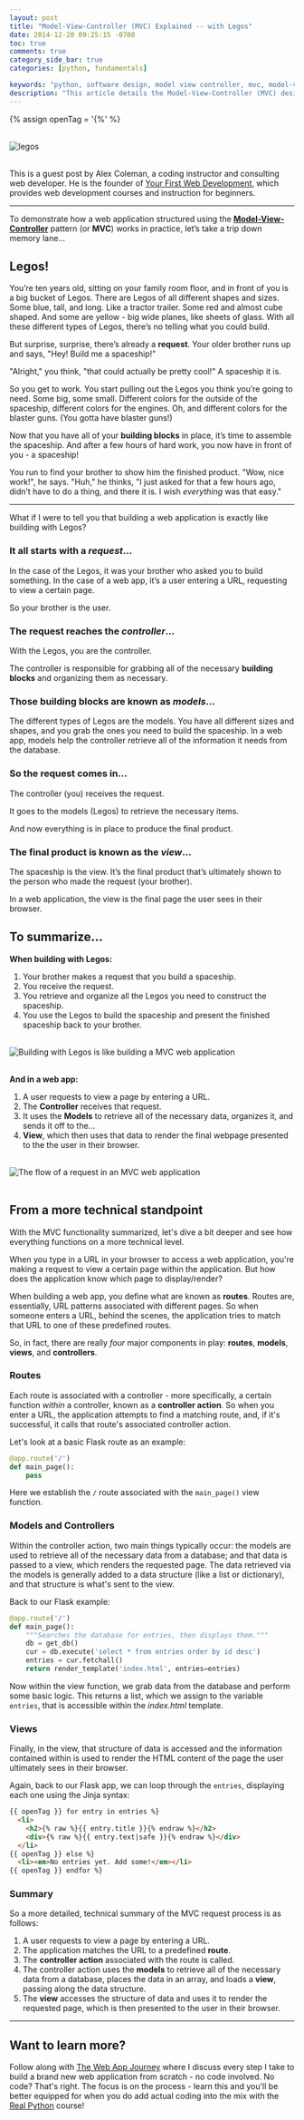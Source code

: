```yaml
---
layout: post
title: "Model-View-Controller (MVC) Explained -- with Legos"
date: 2014-12-20 09:25:15 -0700
toc: true
comments: true
category_side_bar: true
categories: [python, fundamentals]

keywords: "python, software design, model view controller, mvc, model-view-controller, mvc explained"
description: "This article details the Model-View-Controller (MVC) design pattern with Legos!"
---
```


{% assign openTag = '{%' %}

<br>

<div class="center-text">
  <img class="no-border" src="/images/blog_images/legos.png" style="max-width: 100%;" alt="legos">
</div>

<br>

This is a guest post by Alex Coleman, a coding instructor and consulting web developer. He is the founder of [Your First Web Development](http://yourfirst.io/), which provides web development courses and instruction for beginners.

<hr>

To demonstrate how a web application structured using the **[Model-View-Controller](http://en.wikipedia.org/wiki/Model%E2%80%93view%E2%80%93controller)** pattern (or **MVC**) works in practice, let’s take a trip down memory lane...

## Legos!

You’re ten years old, sitting on your family room floor, and in front of you is a big bucket of Legos. There are Legos of all different shapes and sizes. Some blue, tall, and long. Like a tractor trailer. Some red and almost cube shaped. And some are yellow - big wide planes, like sheets of glass. With all these different types of Legos, there’s no telling what you could build.

But surprise, surprise, there’s already a **request**. Your older brother runs up and says, "Hey! Build me a spaceship!"

"Alright," you think, "that could actually be pretty cool!" A spaceship it is.

So you get to work. You start pulling out the Legos you think you’re going to need. Some big, some small. Different colors for the outside of the spaceship, different colors for the engines. Oh, and different colors for the blaster guns. (You gotta have blaster guns!)

Now that you have all of your **building blocks** in place, it’s time to assemble the spaceship. And after a few hours of hard work, you now have in front of you - a spaceship!

You run to find your brother to show him the finished product. "Wow, nice work!", he says. "Huh," he thinks, "I just asked for that a few hours ago, didn’t have to do a thing, and there it is. I wish *everything* was that easy."

<hr>

What if I were to tell you that building a web application is exactly like building with Legos?

### It all starts with a *request*...

In the case of the Legos, it was your brother who asked you to build something. In the case of a web app, it’s a user entering a URL, requesting to view a certain page.

So your brother is the user.

### The request reaches the *controller*...

With the Legos, you are the controller.

The controller is responsible for grabbing all of the necessary **building blocks** and organizing them as necessary.

### Those building blocks are known as *models*...

The different types of Legos are the models. You have all different sizes and shapes, and you grab the ones you need to build the spaceship. In a web app, models help the controller retrieve all of the information it needs from the database.

### So the request comes in...

The controller (you) receives the request.

It goes to the models (Legos) to retrieve the necessary items.

And now everything is in place to produce the final product.

### The final product is known as the *view*...

The spaceship is the view. It’s the final product that’s ultimately shown to the person who made the request (your brother).

In a web application, the view is the final page the user sees in their browser.

## To summarize...

**When building with Legos:**

1. Your brother makes a request that you build a spaceship.
2. You receive the request.
3. You retrieve and organize all the Legos you need to construct the spaceship.
4. You use the Legos to build the spaceship and present the finished spaceship back to your brother.

<br>

<div class="center-text">
  <img class="no-border" src="/images/blog_images/building-legos-like-mvc-web-application.png" style="max-width: 100%;" alt="Building with Legos is like building a MVC web application">
</div>

<br>

**And in a web app:**

1. A user requests to view a page by entering a URL.
2. The **Controller** receives that request.
3. It uses the **Models** to retrieve all of the necessary data, organizes it, and sends it off to the...
4. **View**, which then uses that data to render the final webpage presented to the the user in their browser.

<br>

<div class="center-text">
  <img class="no-border" src="/images/blog_images/mvc_diagram_with_routes.png" style="max-width: 100%;" alt="The flow of a request in an MVC web application">
</div>

<br>

## From a more technical standpoint

With the MVC functionality summarized, let's dive a bit deeper and see how everything functions on a more technical level.

When you type in a URL in your browser to access a web application, you're making a request to view a certain page within the application. But how does the application know which page to display/render?

When building a web app, you define what are known as **routes**. Routes are, essentially, URL patterns associated with different pages. So when someone enters a URL, behind the scenes, the application tries to match that URL to one of these predefined routes.

So, in fact, there are really *four* major components in play: **routes**, **models**, **views**, and **controllers**.

### Routes

Each route is associated with a controller - more specifically, a certain function *within* a controller, known as a **controller action**. So when you enter a URL, the application attempts to find a matching route, and, if it's successful, it calls that route's associated controller action.

Let's look at a basic Flask route as an example:

```python
@app.route('/')
def main_page():
    pass
```

Here we establish the `/` route associated with the `main_page()` view function.

### Models and Controllers

Within the controller action, two main things typically occur: the models are used to retrieve all of the necessary data from a database; and that data is passed to a view, which renders the requested page. The data retrieved via the models is generally added to a data structure (like a list or dictionary), and that structure is what's sent to the view.

Back to our Flask example:

```python
@app.route('/')
def main_page():
    """Searches the database for entries, then displays them."""
    db = get_db()
    cur = db.execute('select * from entries order by id desc')
    entries = cur.fetchall()
    return render_template('index.html', entries=entries)
```

Now within the view function, we grab data from the database and perform some basic logic. This returns a list, which we assign to the variable `entries`, that is accessible within the *index.html* template.

### Views

Finally, in the view, that structure of data is accessed and the information contained within is used to render the HTML content of the page the user ultimately sees in their browser.

Again, back to our Flask app, we can loop through the `entries`, displaying each one using the Jinja syntax:

```html
{{ openTag }} for entry in entries %}
  <li>
    <h2>{% raw %}{{ entry.title }}{% endraw %}</h2>
    <div>{% raw %}{{ entry.text|safe }}{% endraw %}</div>
  </li>
{{ openTag }} else %}
  <li><em>No entries yet. Add some!</em></li>
{{ openTag }} endfor %}
```

### Summary

So a more detailed, technical summary of the MVC request process is as follows:

1. A user requests to view a page by entering a URL.
2. The application matches the URL to a predefined **route**.
3. The **controller action** associated with the route is called.
4. The controller action uses the **models** to retrieve all of the necessary data from a database, places the data in an array, and loads a **view**, passing along the data structure.
5. The **view** accesses the structure of data and uses it to render the requested page, which is then presented to the user in their browser.

<hr>

## Want to learn more?

Follow along with [The Web App Journey](http://yourfirst.io/web-app-journey/) where I discuss every step I take to build a brand new web application from scratch - no code involved. No code? That's right. The focus is on the process - learn this and you'll be better equipped for when you do add actual coding into the mix with the [Real Python](https://realpython.com) course!
